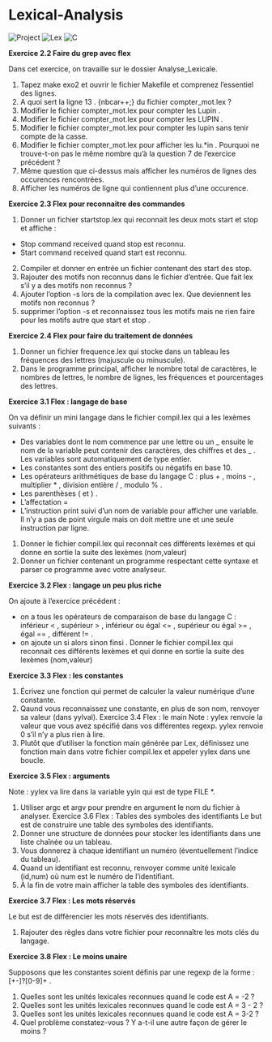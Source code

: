 # Lexical-Analysis
![Project](https://img.shields.io/badge/Correction-Project-2F77DF?labelColor=679EEE&style=for-the-badge)
![Lex](https://img.shields.io/badge/Lex-dbca00?style=for-the-badge)
![C](https://img.shields.io/badge/C-A8B9CC?style=for-the-badge&logo=c&logoColor=ffffff)

**Exercice 2.2 Faire du grep avec flex**

Dans cet exercice, on travaille sur le dossier Analyse_Lexicale.
1. Tapez make exo2 et ouvrir le fichier Makefile et comprenez l’essentiel des lignes.
2. A quoi sert la ligne 13 . {nbcar++;} du fichier compter_mot.lex ?
3. Modifier le fichier compter_mot.lex pour compter les Lupin .
4. Modifier le fichier compter_mot.lex pour compter les LUPIN .
5. Modifier le fichier compter_mot.lex pour compter les lupin sans tenir compte de la casse.
6. Modifier le fichier compter_mot.lex pour afficher les lu.*in . Pourquoi ne trouve-t-on pas le même nombre
qu’à la question 7 de l’exercice précédent ?
7. Même question que ci-dessus mais afficher les numéros de lignes des occurences rencontrées.
8. Afficher les numéros de ligne qui contiennent plus d’une occurence.

**Exercice 2.3 Flex pour reconnaitre des commandes**

1. Donner un fichier startstop.lex qui reconnait les deux mots start et stop et affiche :
- Stop command received quand stop est reconnu.
- Start command received quand start est reconnu.
2. Compiler et donner en entrée un fichier contenant des start des stop.
3. Rajouter des motifs non reconnus dans le fichier d’entrée. Que fait lex s’il y a des motifs non reconnus ?
4. Ajouter l’option -s lors de la compilation avec lex. Que deviennent les motifs non reconnus ?
5. supprimer l’option -s et reconnaissez tous les motifs mais ne rien faire pour les motifs autre que start et
stop .

**Exercice 2.4 Flex pour faire du traitement de données**

1. Donner un fichier frequence.lex qui stocke dans un tableau les fréquences des lettres (majuscule ou minuscule).
2. Dans le programme principal, afficher le nombre total de caractères, le nombres de lettres, le nombre de lignes,
les fréquences et pourcentages des lettres.

**Exercice 3.1 Flex : langage de base**

On va définir un mini langage dans le fichier compil.lex qui a les lexèmes suivants :
- Des variables dont le nom commence par une lettre ou un _ ensuite le nom de la variable peut contenir des
caractères, des chiffres et des _ . Les variables sont automatiquement de type entier.
- Les constantes sont des entiers positifs ou négatifs en base 10.
- Les opérateurs arithmétiques de base du langage C : plus + , moins - , multiplier * , division entière / ,
modulo % .
- Les parenthèses ( et ) .
- L’affectation =
- L’instruction print suivi d’un nom de variable pour afficher une variable.
Il n’y a pas de point virgule mais on doit mettre une et une seule instruction par ligne.
1. Donner le fichier compil.lex qui reconnait ces différents lexèmes et qui donne en sortie la suite des lexèmes
(nom,valeur)
2. Donner un fichier contenant un programme respectant cette syntaxe et parser ce programme avec votre analyseur.

**Exercice 3.2 Flex : langage un peu plus riche**

On ajoute à l’exercice précédent :
- on a tous les opérateurs de comparaison de base du langage C : inférieur < , supérieur > , inférieur ou égal
<= , supérieur ou égal >= , égal == , différent != .
- on ajoute un si alors sinon finsi .
Donner le fichier compil.lex qui reconnait ces différents lexèmes et qui donne en sortie la suite des lexèmes
(nom,valeur)

**Exercice 3.3 Flex : les constantes**

1. Écrivez une fonction qui permet de calculer la valeur numérique d’une constante.
2. Qaund vous reconnaissez une constante, en plus de son nom, renvoyer sa valeur (dans yylval).
Exercice 3.4 Flex : le main
Note : yylex renvoie la valeur que vous avez spécifié dans vos différentes regexp. yylex renvoie 0 s’il n’y a plus rien
à lire.
1. Plutôt que d’utiliser la fonction main générée par Lex, définissez une fonction main dans votre fichier compil.lex
et appeler yylex dans une boucle.

**Exercice 3.5 Flex : arguments**

Note : yylex va lire dans la variable yyin qui est de type FILE *.
1. Utiliser argc et argv pour prendre en argument le nom du fichier à analyser.
Exercice 3.6 Flex : Tables des symboles des identifiants
Le but est de construire une table des symboles des identifiants.
1. Donner une structure de données pour stocker les identifiants dans une liste chaînée ou un tableau.
2. Vous donnerez à chaque identifiant un numéro (éventuellement l’indice du tableau).
3. Quand un identifiant est reconnu, renvoyer comme unité lexicale (id,num) où num est le numéro de l’identifiant.
4. À la fin de votre main afficher la table des symboles des identifiants.

**Exercice 3.7 Flex : Les mots réservés**

Le but est de différencier les mots réservés des identifiants.
1. Rajouter des règles dans votre fichier pour reconnaître les mots clés du langage.

**Exercice 3.8 Flex : Le moins unaire**

Supposons que les constantes soient définis par une regexp de la forme : [+-]?[0-9]+ .
1. Quelles sont les unités lexicales reconnues quand le code est A = -2 ?
2. Quelles sont les unités lexicales reconnues quand le code est A = 3 - 2 ?
3. Quelles sont les unités lexicales reconnues quand le code est A = 3-2 ?
4. Quel problème constatez-vous ? Y a-t-il une autre façon de gérer le moins ?
